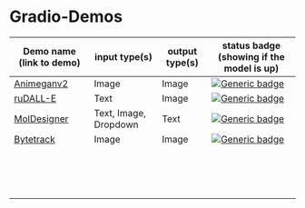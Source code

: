 # Gradio-Demos

| Demo name (link to demo)   | input type(s)  | output type(s) | status badge (showing if the model is up)                                                            |
|----------------------------|----------------|----------------|------------------------------------------------------------------------------------------------------|
| [Animeganv2](https://huggingface.co/spaces/akhaliq/AnimeGANv2)                 | Image          | Image          | [![Generic badge](https://img.shields.io/badge/Live-Yes-<COLOR>.svg)](https://shields.io/) |
| [ruDALL-E](https://huggingface.co/spaces/anton-l/rudall-e)                            |    Text           |      Image          | [![Generic badge](https://img.shields.io/badge/Live-Yes-<COLOR>.svg)](https://shields.io/)                                                                                                      |
| [MolDesigner](http://deeppurpose.sunlab.org/)                          |  Text, Image, Dropdown             |  Text              | [![Generic badge](https://img.shields.io/badge/Live-Yes-<COLOR>.svg)](https://shields.io/)                                                                                                     |
|  [Bytetrack](https://huggingface.co/spaces/akhaliq/bytetrack)                         |  Image              |      Image          |  [![Generic badge](https://img.shields.io/badge/Live-Yes-<COLOR>.svg)](https://shields.io/)                                                                                                     |
|                            |                |                |                                                                                                      |
|                            |                |                |                                                                                                      |
|                            |                |                |                                                                                                      |
|                            |                |                |                                                                                                      |
|                            |                |                |                                                                                                      |
|                            |                |                |                                                                                                      |
|                            |                |                |                                                                                                      |
|                            |                |                |                                                                                                      |
|                            |                |                |                                                                                                      |
|                            |                |                |                                                                                                      |
|                            |                |                |                                                                                                      |
|                            |                |                |                                                                                                      |
|                            |                |                |                                                                                                      |
|                            |                |                |                                                                                                      |
|                            |                |                |                                                                                                      |
